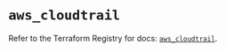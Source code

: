 # `aws_cloudtrail`

Refer to the Terraform Registry for docs: [`aws_cloudtrail`](https://registry.terraform.io/providers/hashicorp/aws/5.51.1/docs/resources/cloudtrail).
